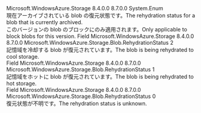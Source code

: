 <Type Name="RehydrationStatus" FullName="Microsoft.WindowsAzure.Storage.Blob.RehydrationStatus">
  <TypeSignature Language="C#" Value="public enum RehydrationStatus" />
  <TypeSignature Language="ILAsm" Value=".class public auto ansi sealed RehydrationStatus extends System.Enum" />
  <TypeSignature Language="DocId" Value="T:Microsoft.WindowsAzure.Storage.Blob.RehydrationStatus" />
  <TypeSignature Language="VB.NET" Value="Public Enum RehydrationStatus" />
  <TypeSignature Language="F#" Value="type RehydrationStatus = " />
  <AssemblyInfo>
    <AssemblyName>Microsoft.WindowsAzure.Storage</AssemblyName>
    <AssemblyVersion>8.4.0.0</AssemblyVersion>
    <AssemblyVersion>8.7.0.0</AssemblyVersion>
  </AssemblyInfo>
  <Base>
    <BaseTypeName>System.Enum</BaseTypeName>
  </Base>
  <Docs>
    <summary>
            <span data-ttu-id="68697-101">現在アーカイブされている blob の復元状態です。</span><span class="sxs-lookup"><span data-stu-id="68697-101">The rehydration status for a blob that is currently archived.</span></span>
            </summary>
    <remarks><span data-ttu-id="68697-102">このバージョンの blob のブロックにのみ適用されます。</span><span class="sxs-lookup"><span data-stu-id="68697-102">Only applicable to block blobs for this version.</span></span></remarks>
  </Docs>
  <Members>
    <Member MemberName="PendingToCool">
      <MemberSignature Language="C#" Value="PendingToCool" />
      <MemberSignature Language="ILAsm" Value=".field public static literal valuetype Microsoft.WindowsAzure.Storage.Blob.RehydrationStatus PendingToCool = int32(2)" />
      <MemberSignature Language="DocId" Value="F:Microsoft.WindowsAzure.Storage.Blob.RehydrationStatus.PendingToCool" />
      <MemberSignature Language="VB.NET" Value="PendingToCool" />
      <MemberSignature Language="F#" Value="PendingToCool = 2" Usage="Microsoft.WindowsAzure.Storage.Blob.RehydrationStatus.PendingToCool" />
      <MemberType>Field</MemberType>
      <AssemblyInfo>
        <AssemblyName>Microsoft.WindowsAzure.Storage</AssemblyName>
        <AssemblyVersion>8.4.0.0</AssemblyVersion>
        <AssemblyVersion>8.7.0.0</AssemblyVersion>
      </AssemblyInfo>
      <ReturnValue>
        <ReturnType>Microsoft.WindowsAzure.Storage.Blob.RehydrationStatus</ReturnType>
      </ReturnValue>
      <MemberValue>2</MemberValue>
      <Docs>
        <summary>
            <span data-ttu-id="68697-103">記憶域を冷却する blob が復元されています。</span><span class="sxs-lookup"><span data-stu-id="68697-103">The blob is being rehydrated to cool storage.</span></span>
            </summary>
      </Docs>
    </Member>
    <Member MemberName="PendingToHot">
      <MemberSignature Language="C#" Value="PendingToHot" />
      <MemberSignature Language="ILAsm" Value=".field public static literal valuetype Microsoft.WindowsAzure.Storage.Blob.RehydrationStatus PendingToHot = int32(1)" />
      <MemberSignature Language="DocId" Value="F:Microsoft.WindowsAzure.Storage.Blob.RehydrationStatus.PendingToHot" />
      <MemberSignature Language="VB.NET" Value="PendingToHot" />
      <MemberSignature Language="F#" Value="PendingToHot = 1" Usage="Microsoft.WindowsAzure.Storage.Blob.RehydrationStatus.PendingToHot" />
      <MemberType>Field</MemberType>
      <AssemblyInfo>
        <AssemblyName>Microsoft.WindowsAzure.Storage</AssemblyName>
        <AssemblyVersion>8.4.0.0</AssemblyVersion>
        <AssemblyVersion>8.7.0.0</AssemblyVersion>
      </AssemblyInfo>
      <ReturnValue>
        <ReturnType>Microsoft.WindowsAzure.Storage.Blob.RehydrationStatus</ReturnType>
      </ReturnValue>
      <MemberValue>1</MemberValue>
      <Docs>
        <summary>
            <span data-ttu-id="68697-104">記憶域をホットに blob が復元されています。</span><span class="sxs-lookup"><span data-stu-id="68697-104">The blob is being rehydrated to hot storage.</span></span>
            </summary>
      </Docs>
    </Member>
    <Member MemberName="Unknown">
      <MemberSignature Language="C#" Value="Unknown" />
      <MemberSignature Language="ILAsm" Value=".field public static literal valuetype Microsoft.WindowsAzure.Storage.Blob.RehydrationStatus Unknown = int32(0)" />
      <MemberSignature Language="DocId" Value="F:Microsoft.WindowsAzure.Storage.Blob.RehydrationStatus.Unknown" />
      <MemberSignature Language="VB.NET" Value="Unknown" />
      <MemberSignature Language="F#" Value="Unknown = 0" Usage="Microsoft.WindowsAzure.Storage.Blob.RehydrationStatus.Unknown" />
      <MemberType>Field</MemberType>
      <AssemblyInfo>
        <AssemblyName>Microsoft.WindowsAzure.Storage</AssemblyName>
        <AssemblyVersion>8.4.0.0</AssemblyVersion>
        <AssemblyVersion>8.7.0.0</AssemblyVersion>
      </AssemblyInfo>
      <ReturnValue>
        <ReturnType>Microsoft.WindowsAzure.Storage.Blob.RehydrationStatus</ReturnType>
      </ReturnValue>
      <MemberValue>0</MemberValue>
      <Docs>
        <summary>
            <span data-ttu-id="68697-105">復元状態が不明です。</span><span class="sxs-lookup"><span data-stu-id="68697-105">The rehydration status is unknown.</span></span>
            </summary>
      </Docs>
    </Member>
  </Members>
</Type>